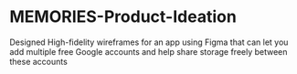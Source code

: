 # MEMORIES-Product-Ideation 

Designed High-fidelity wireframes for an app using Figma that can let you add multiple free Google accounts and
help share storage freely between these accounts
